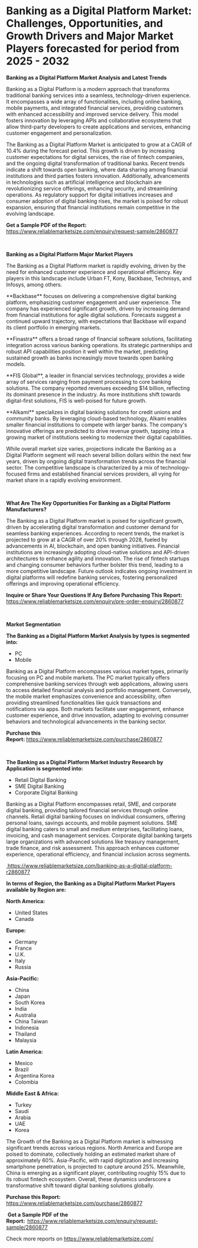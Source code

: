 <p><h1>Banking as a Digital Platform Market: Challenges, Opportunities, and Growth Drivers and Major Market Players forecasted for period from 2025 - 2032</h1></p><p><strong>Banking as a Digital Platform Market Analysis and Latest Trends</strong></p>
<p><p>Banking as a Digital Platform is a modern approach that transforms traditional banking services into a seamless, technology-driven experience. It encompasses a wide array of functionalities, including online banking, mobile payments, and integrated financial services, providing customers with enhanced accessibility and improved service delivery. This model fosters innovation by leveraging APIs and collaborative ecosystems that allow third-party developers to create applications and services, enhancing customer engagement and personalization.</p><p>The Banking as a Digital Platform Market is anticipated to grow at a CAGR of 10.4% during the forecast period. This growth is driven by increasing customer expectations for digital services, the rise of fintech companies, and the ongoing digital transformation of traditional banks. Recent trends indicate a shift towards open banking, where data sharing among financial institutions and third parties fosters innovation. Additionally, advancements in technologies such as artificial intelligence and blockchain are revolutionizing service offerings, enhancing security, and streamlining operations. As regulatory support for digital initiatives increases and consumer adoption of digital banking rises, the market is poised for robust expansion, ensuring that financial institutions remain competitive in the evolving landscape.</p></p>
<p><strong>Get a Sample PDF of the Report:&nbsp;</strong> <a href="https://www.reliablemarketsize.com/enquiry/request-sample/2860877?utm_campaign=3069&utm_medium=2&utm_source=Github&utm_content=ia&utm_term=12032025&utm_id=banking-as-a-digital-platform">https://www.reliablemarketsize.com/enquiry/request-sample/2860877</a></p>
<p>&nbsp;</p>
<p><strong>Banking as a Digital Platform Major Market Players</strong></p>
<p><p>The Banking as a Digital Platform market is rapidly evolving, driven by the need for enhanced customer experience and operational efficiency. Key players in this landscape include Urban FT, Kony, Backbase, Technisys, and Infosys, among others.</p><p>**Backbase** focuses on delivering a comprehensive digital banking platform, emphasizing customer engagement and user experience. The company has experienced significant growth, driven by increasing demand from financial institutions for agile digital solutions. Forecasts suggest a continued upward trajectory, with expectations that Backbase will expand its client portfolio in emerging markets.</p><p>**Finastra** offers a broad range of financial software solutions, facilitating integration across various banking operations. Its strategic partnerships and robust API capabilities position it well within the market, predicting sustained growth as banks increasingly move towards open banking models.</p><p>**FIS Global**, a leader in financial services technology, provides a wide array of services ranging from payment processing to core banking solutions. The company reported revenues exceeding $14 billion, reflecting its dominant presence in the industry. As more institutions shift towards digital-first solutions, FIS is well-poised for future growth.</p><p>**Alkami** specializes in digital banking solutions for credit unions and community banks. By leveraging cloud-based technology, Alkami enables smaller financial institutions to compete with larger banks. The company's innovative offerings are predicted to drive revenue growth, tapping into a growing market of institutions seeking to modernize their digital capabilities.</p><p>While overall market size varies, projections indicate the Banking as a Digital Platform segment will reach several billion dollars within the next few years, driven by ongoing digital transformation trends across the financial sector. The competitive landscape is characterized by a mix of technology-focused firms and established financial services providers, all vying for market share in a rapidly evolving environment.</p></p>
<p>&nbsp;</p>
<p><strong>What Are The Key Opportunities For Banking as a Digital Platform Manufacturers?</strong></p>
<p><p>The Banking as a Digital Platform market is poised for significant growth, driven by accelerating digital transformation and customer demand for seamless banking experiences. According to recent trends, the market is projected to grow at a CAGR of over 20% through 2028, fueled by advancements in AI, blockchain, and open banking initiatives. Financial institutions are increasingly adopting cloud-native solutions and API-driven architectures to enhance agility and innovation. The rise of fintech startups and changing consumer behaviors further bolster this trend, leading to a more competitive landscape. Future outlook indicates ongoing investment in digital platforms will redefine banking services, fostering personalized offerings and improving operational efficiency.</p></p>
<p><strong>Inquire or Share Your Questions If Any Before Purchasing This Report:</strong> <a href="https://www.reliablemarketsize.com/enquiry/pre-order-enquiry/2860877?utm_campaign=3069&utm_medium=2&utm_source=Github&utm_content=ia&utm_term=12032025&utm_id=banking-as-a-digital-platform">https://www.reliablemarketsize.com/enquiry/pre-order-enquiry/2860877</a></p>
<p>&nbsp;</p>
<p><strong>Market Segmentation</strong></p>
<p><strong>The Banking as a Digital Platform Market Analysis by types is segmented into:</strong></p>
<p><ul><li>PC</li><li>Mobile</li></ul></p>
<p><p>Banking as a Digital Platform encompasses various market types, primarily focusing on PC and mobile markets. The PC market typically offers comprehensive banking services through web applications, allowing users to access detailed financial analysis and portfolio management. Conversely, the mobile market emphasizes convenience and accessibility, often providing streamlined functionalities like quick transactions and notifications via apps. Both markets facilitate user engagement, enhance customer experience, and drive innovation, adapting to evolving consumer behaviors and technological advancements in the banking sector.</p></p>
<p><strong>Purchase this Report:&nbsp;</strong><a href="https://www.reliablemarketsize.com/purchase/2860877?utm_campaign=3069&utm_medium=2&utm_source=Github&utm_content=ia&utm_term=12032025&utm_id=banking-as-a-digital-platform">https://www.reliablemarketsize.com/purchase/2860877</a></p>
<p>&nbsp;</p>
<p><strong>The Banking as a Digital Platform Market Industry Research by Application is segmented into:</strong></p>
<p><ul><li>Retail Digital Banking</li><li>SME Digital Banking</li><li>Corporate Digital Banking</li></ul></p>
<p><p>Banking as a Digital Platform encompasses retail, SME, and corporate digital banking, providing tailored financial services through online channels. Retail digital banking focuses on individual consumers, offering personal loans, savings accounts, and mobile payment solutions. SME digital banking caters to small and medium enterprises, facilitating loans, invoicing, and cash management services. Corporate digital banking targets large organizations with advanced solutions like treasury management, trade finance, and risk assessment. This approach enhances customer experience, operational efficiency, and financial inclusion across segments.</p></p>
<p><a href="https://www.reliablemarketsize.com/banking-as-a-digital-platform-r2860877?utm_campaign=3069&utm_medium=2&utm_source=Github&utm_content=ia&utm_term=12032025&utm_id=banking-as-a-digital-platform">&nbsp;https://www.reliablemarketsize.com/banking-as-a-digital-platform-r2860877</a></p>
<p><strong>In terms of Region, the Banking as a Digital Platform Market Players available by Region are:</strong></p>
<p>
    <p> <strong> North America: </strong>
        <ul>
            <li>United States</li>
            <li>Canada</li>
        </ul>
        </p> 
    <p> <strong> Europe: </strong>
        <ul>
            <li>Germany</li>
            <li>France</li>
            <li>U.K.</li>
            <li>Italy</li>
            <li>Russia</li>
        </ul>
        </p> 
    <p> <strong> Asia-Pacific: </strong>
        <ul>
            <li>China</li>
            <li>Japan</li>
            <li>South Korea</li>
            <li>India</li>
            <li>Australia</li>
            <li>China Taiwan</li>
            <li>Indonesia</li>
            <li>Thailand</li>
            <li>Malaysia</li>
        </ul>
        </p> 
    <p> <strong> Latin America: </strong>
        <ul>
            <li>Mexico</li>
            <li>Brazil</li>
            <li>Argentina Korea</li>
            <li>Colombia</li>
        </ul>
        </p> 
    <p> <strong> Middle East & Africa: </strong>
        <ul>
            <li>Turkey</li>
            <li>Saudi</li>
            <li>Arabia</li>
            <li>UAE</li>
            <li>Korea</li>
        </ul>
    </p>
    </p>
<p><p>The Growth of the Banking as a Digital Platform market is witnessing significant trends across various regions. North America and Europe are poised to dominate, collectively holding an estimated market share of approximately 60%. Asia-Pacific, with rapid digitization and increasing smartphone penetration, is projected to capture around 25%. Meanwhile, China is emerging as a significant player, contributing roughly 15% due to its robust fintech ecosystem. Overall, these dynamics underscore a transformative shift toward digital banking solutions globally.</p></p>
<p><strong>Purchase this Report: </strong><a href="https://www.reliablemarketsize.com/purchase/2860877?utm_campaign=3069&utm_medium=2&utm_source=Github&utm_content=ia&utm_term=12032025&utm_id=banking-as-a-digital-platform">https://www.reliablemarketsize.com/purchase/2860877</a></p>
<p>&nbsp;<strong>Get a Sample PDF of the Report:&nbsp;&nbsp;</strong><a href="https://www.reliablemarketsize.com/enquiry/request-sample/2860877?utm_campaign=3069&utm_medium=2&utm_source=Github&utm_content=ia&utm_term=12032025&utm_id=banking-as-a-digital-platform">https://www.reliablemarketsize.com/enquiry/request-sample/2860877</a></p>
<p><strong></strong></p>
<p>Check more reports on <a href="https://www.reliablemarketsize.com/?utm_campaign=3069&utm_medium=2&utm_source=Github&utm_content=ia&utm_term=12032025&utm_id=banking-as-a-digital-platform">https://www.reliablemarketsize.com/</a></p>